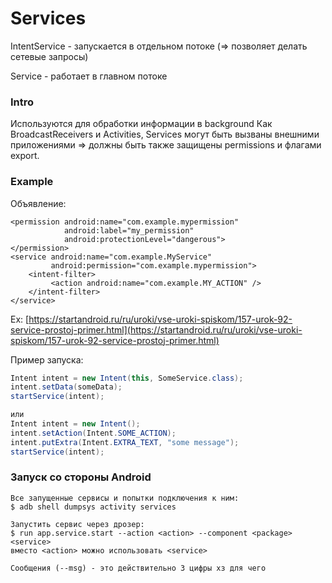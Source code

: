# Services

IntentService - запускается в отдельном потоке (=> позволяет делать сетевые запросы)

Service - работает в главном потоке

### Intro

Используются для обработки информации в background Как BroadcastReceivers и Activities, Services могут быть вызваны внешними приложениями => должны быть также защищены permissions и флагами export.

### Example

Объявление:

```markup
<permission android:name="com.example.mypermission" 
            android:label="my_permission" 
            android:protectionLevel="dangerous">
</permission>
<service android:name="com.example.MyService" 
         android:permission="com.example.mypermission">
    <intent-filter>
         <action android:name="com.example.MY_ACTION" />
    </intent-filter>
</service>
```

&#x20;Ex: [https://startandroid.ru/ru/uroki/vse-uroki-spiskom/157-urok-92-service-prostoj-primer.html](https://startandroid.ru/ru/uroki/vse-uroki-spiskom/157-urok-92-service-prostoj-primer.html)

Пример запуска:

```java
Intent intent = new Intent(this, SomeService.class);
intent.setData(someData);
startService(intent);

или
Intent intent = new Intent();
intent.setAction(Intent.SOME_ACTION);
intent.putExtra(Intent.EXTRA_TEXT, "some message");
startService(intent);
```

### Запуск со стороны Android

```
Все запущенные сервисы и попытки подключения к ним:
$ adb shell dumpsys activity services

Запустить сервис через дрозер:
$ run app.service.start --action <action> --component <package> <service>
вместо <action> можно использовать <service>

Сообщения (--msg) - это действительно 3 цифры хз для чего
```
